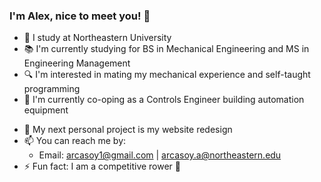 ### I'm Alex, nice to meet you! 👋

- 🐾 I study at Northeastern University
- 📚 I'm currently studying for BS in Mechanical Engineering and MS in Engineering Management
- 🔍 I'm interested in mating my mechanical experience and self-taught programming
- 💼 I'm currently co-oping as a Controls Engineer building automation equipment
<!-- - 🌱 I’m currently learning -->
- 🔭 My next personal project is my website redesign
- 📫 You can reach me by:
  - Email: arcasoy1@gmail.com | arcasoy.a@northeastern.edu
- ⚡ Fun fact: I am a competitive rower 🚣 

<!--
**arcasoy/arcasoy** is a ✨ _special_ ✨ repository because its `README.md` (this file) appears on your GitHub profile.

Here are some ideas to get you started:

- 🔭 I’m currently working on ...
- 🌱 I’m currently learning ...
- 👯 I’m looking to collaborate on ...
- 🤔 I’m looking for help with ...
- 💬 Ask me about ...
- 📫 How to reach me: ...
- 😄 Pronouns: ...
- ⚡ Fun fact: ...
-->
